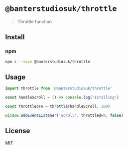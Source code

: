 # `@banterstudiosuk/throttle`

> Throttle function

## Install

### npm

```bash
npm i --save @banterstudiosuk/throttle
```

## Usage

```js
import throttle from '@banterstudiosuk/throttle'

const handleScroll = () => console.log('scrolling')

const throttledFn = throttle(handleScroll, 100)

window.addEventListener('scroll', throttledFn, false)
```

## License

MIT
